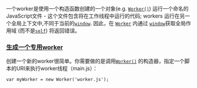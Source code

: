 一个worker是使用一个构造函数创建的一个对象(e.g. [`Worker()`](https://developer.mozilla.org/zh-CN/docs/Web/API/Worker/Worker "Worker()")) 运行一个命名的JavaScript文件 - 这个文件包含将在工作线程中运行的代码; workers 运行在另一个全局上下文中,不同于当前的[`window`](https://developer.mozilla.org/zh-CN/docs/Web/API/Window). 因此，在 [`Worker`](https://developer.mozilla.org/zh-CN/docs/Web/API/Worker) 内通过 [`window`](https://developer.mozilla.org/zh-CN/docs/Web/API/Window)获取全局作用域 (而不是[`self`](https://developer.mozilla.org/zh-CN/docs/Web/API/Window/self "self")) 将返回错误。



### [生成一个专用worker](https://developer.mozilla.org/zh-CN/docs/Web/API/Web_Workers_API/Using_web_workers#%E7%94%9F%E6%88%90%E4%B8%80%E4%B8%AA%E4%B8%93%E7%94%A8worker "Permalink to 生成一个专用worker")

创建一个新的worker很简单。你需要做的是调用[`Worker()`](https://developer.mozilla.org/zh-CN/docs/Web/API/Worker/Worker "Worker()") 的构造器，指定一个脚本的URI来执行worker线程（main.js）：

```
var myWorker = new Worker('worker.js');
```